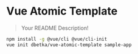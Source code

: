 Vue Atomic Template
===
> Your README Description!

```bash
npm install -g @vue/cli @vue/cli-init
vue init dbetka/vue-atomic-template sample-app
```
